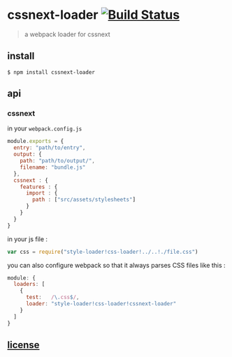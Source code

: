 # cssnext-loader [![Build Status](http://img.shields.io/travis/cssnext/cssnext-loader.svg)](https://travis-ci.org/cssnext/cssnext-loader)

> a webpack loader for cssnext

## install

```console
$ npm install cssnext-loader
```

## api

### cssnext

in your `webpack.config.js`

```javascript
module.exports = {
  entry: "path/to/entry",
  output: {
    path: "path/to/output/",
    filename: "bundle.js"
  },
  cssnext : {
    features : {
      import : {
        path : ["src/assets/stylesheets"]
      }
    }
  }
}
```

in your js file :

```javascript
var css = require("style-loader!css-loader!../..!./file.css")
```

you can also configure webpack so that it always parses CSS files like this :

```javascript
module: {
  loaders: [
    {
      test:   /\.css$/,
      loader: "style-loader!css-loader!cssnext-loader"
    }
  ]
}
```

## [license](LICENSE)
